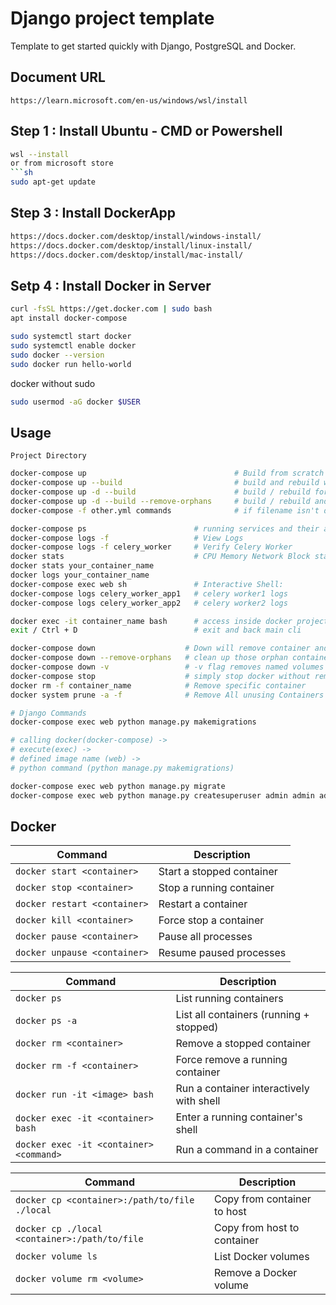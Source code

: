 # Django project template
Template to get started quickly with Django, PostgreSQL and Docker.

## Document URL
```
https://learn.microsoft.com/en-us/windows/wsl/install
```

## Step 1 : Install Ubuntu - CMD or Powershell
```sh
wsl --install
or from microsoft store
```sh
sudo apt-get update
```
## Step 3 : Install DockerApp
```sh
https://docs.docker.com/desktop/install/windows-install/
https://docs.docker.com/desktop/install/linux-install/
https://docs.docker.com/desktop/install/mac-install/
```
## Setp 4 : Install Docker in Server
```bash
curl -fsSL https://get.docker.com | sudo bash
apt install docker-compose
```
```bash
sudo systemctl start docker
sudo systemctl enable docker
sudo docker --version
sudo docker run hello-world
```
docker without sudo
```bash
sudo usermod -aG docker $USER
```

## Usage
```
Project Directory
```
```bash
docker-compose up                                 # Build from scratch
docker-compose up --build                         # build and rebuild with logs and output
docker-compose up -d --build                      # build / rebuild for server without logs
docker-compose up -d --build --remove-orphans     # build / rebuild and clean orphan containers
docker-compose -f other.yml commands              # if filename isn't docker-compose then just add `docker-compose -f filename.yml`

docker-compose ps                        # running services and their actual names.
docker-compose logs -f                   # View Logs
docker-compose logs -f celery_worker     # Verify Celery Worker
docker stats                             # CPU Memory Network Block status
docker stats your_container_name
docker logs your_container_name
docker-compose exec web sh               # Interactive Shell:
docker-compose logs celery_worker_app1   # celery worker1 logs
docker-compose logs celery_worker_app2   # celery worker2 logs

docker exec -it container_name bash      # access inside docker project folder
exit / Ctrl + D                          # exit and back main cli

docker-compose down                    # Down will remove container and images
docker-compose down --remove-orphans   # clean up those orphan containers safely
docker-compose down -v                 # -v flag removes named volumes declared 
docker-compose stop                    # simply stop docker without remove anything
docker rm -f container_name            # Remove specific container 
docker system prune -a -f              # Remove All unusing Containers

# Django Commands
docker-compose exec web python manage.py makemigrations

# calling docker(docker-compose) ->
# execute(exec) ->
# defined image name (web) ->
# python command (python manage.py makemigrations)

docker-compose exec web python manage.py migrate
docker-compose exec web python manage.py createsuperuser admin admin admin@admin.com
```

## Docker 
| Command                      | Description               |
| ---------------------------- | ------------------------- |
| `docker start <container>`   | Start a stopped container |
| `docker stop <container>`    | Stop a running container  |
| `docker restart <container>` | Restart a container       |
| `docker kill <container>`    | Force stop a container    |
| `docker pause <container>`   | Pause all processes       |
| `docker unpause <container>` | Resume paused processes   |

| Command                                 | Description                              |
| --------------------------------------- | ---------------------------------------- |
| `docker ps`                             | List running containers                  |
| `docker ps -a`                          | List all containers (running + stopped)  |
| `docker rm <container>`                 | Remove a stopped container               |
| `docker rm -f <container>`              | Force remove a running container         |
| `docker run -it <image> bash`           | Run a container interactively with shell |
| `docker exec -it <container> bash`      | Enter a running container's shell        |
| `docker exec -it <container> <command>` | Run a command in a container             |

| Command                                       | Description                 |
| --------------------------------------------- | --------------------------- |
| `docker cp <container>:/path/to/file ./local` | Copy from container to host |
| `docker cp ./local <container>:/path/to/file` | Copy from host to container |
| `docker volume ls`                            | List Docker volumes         |
| `docker volume rm <volume>`                   | Remove a Docker volume      |

